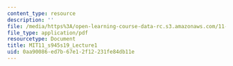 ```yaml
---
content_type: resource
description: ''
file: /media/https%3A/open-learning-course-data-rc.s3.amazonaws.com/11-s945-equity-inclusion-local-policy-driven-strategies-for-economic-development-the-just-city-spring-2019/0aa90086ed7b67e12f12231fe84db11e_MIT11_s945s19_Lecture1.pdf
file_type: application/pdf
resourcetype: Document
title: MIT11_s945s19_Lecture1
uid: 0aa90086-ed7b-67e1-2f12-231fe84db11e
---
```

